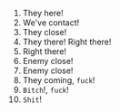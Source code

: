1. They here!
2. We've contact!
3. They close!
4. They there! Right there!
5. Right there!
6. Enemy close!
7. Enemy close!
8. They coming, `fuck`!
9. `Bitch`!, `fuck`!
10. `Shit`!